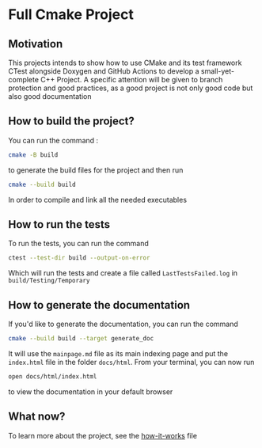 # Full Cmake Project

## Motivation

This projects intends to show how to use CMake and its test framework 
CTest alongside Doxygen and GitHub Actions to develop a small-yet-complete 
C++ Project. A specific attention will be given to branch protection and good 
practices, as a good project is not only good code but also good documentation

## How to build the project?

You can run the command :
```bash
cmake -B build
```
to generate the build files for the project and then run 
```bash
cmake --build build
```
In order to compile and link all the needed executables

## How to run the tests

To run the tests, you can run the command
```bash
ctest --test-dir build --output-on-error
```
Which will run the tests and create a file called `LastTestsFailed.log` in 
`build/Testing/Temporary`

## How to generate the documentation

If you'd like to generate the documentation, you can run the command 
```bash
cmake --build build --target generate_doc
```
It will use the `mainpage.md` file as its main indexing page and put the 
`index.html` file in the folder `docs/html`. From your terminal, you 
can now run
```bash
open docs/html/index.html
```
to view the documentation in your default browser

## What now?

To learn more about the project, see the [how-it-works](/docs/how-it-works.md) file
